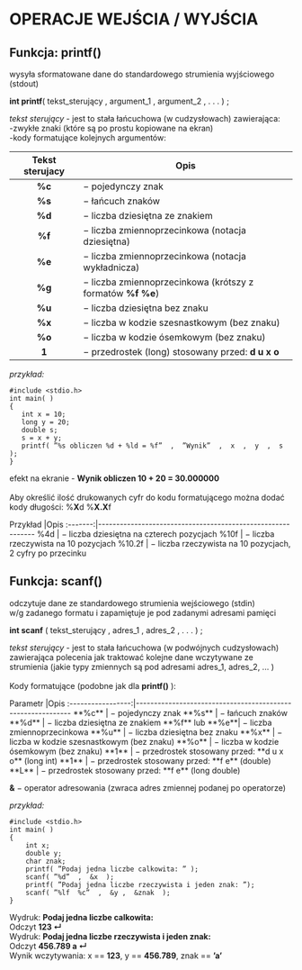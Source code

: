 OPERACJE  WEJŚCIA / WYJŚCIA
===

Funkcja: **printf()** 
---
<p> 
wysyła sformatowane dane do standardowego strumienia wyjściowego (stdout)

__int   printf__( tekst_sterujący , argument_1 , argument_2 ,  . . .  ) ;

_*tekst sterujący*_ - jest to stała łańcuchowa (w cudzysłowach) zawierająca:  
-zwykłe znaki (które są po prostu kopiowane na ekran)<br>
-kody formatujące kolejnych argumentów:<br>
</p>

Tekst sterujacy |Opis                                                       
:--------------:|------------------------------------------------------------
**%c**          | − pojedynczy znak                                         
**%s**          | − łańcuch znaków                                          
**%d**          | − liczba dziesiętna ze znakiem                            
**%f**          | − liczba zmiennoprzecinkowa (notacja dziesiętna)          
**%e**          | − liczba zmiennoprzecinkowa (notacja wykładnicza)         
**%g**          | − liczba zmiennoprzecinkowa (krótszy z formatów **%f %e**)
**%u**          | − liczba dziesiętna bez znaku                             
**%x**          | − liczba w kodzie szesnastkowym (bez znaku)               
**%o**          | − liczba w kodzie ósemkowym (bez znaku)                   
**1**           | − przedrostek (long) stosowany przed:  **d  u  x  o**     

*przykład:*
 ```
#include <stdio.h>  
int main( ) 
{   
	int x = 10;   
	long y = 20;   
	double s;   
	s = x + y; 
	printf( ”%s obliczen %d + %ld = %f”  ,  ”Wynik”  ,  x  ,  y  ,  s  );  
}
```
<p>
efekt na ekranie - <strong>Wynik obliczen 10 + 20 = 30.000000</strong><br> 
<br>Aby określić ilość drukowanych cyfr do kodu formatującego można dodać kody długości:   %<strong>X</strong>d     %<strong>X.X</strong>f 
</p>
Przykład |Opis                                                       
:-------:|------------------------------------------------------------
%4d      | − liczba dziesiętna na czterech pozycjach                  
%10f     | − liczba rzeczywista na 10 pozycjach                       
%10.2f   | − liczba rzeczywista na 10 pozycjach, 2 cyfry po przecinku 

Funkcja: **scanf()**
---
<p>
odczytuje dane ze standardowego strumienia wejściowego (stdin)<br>w/g zadanego formatu i zapamiętuje je pod zadanymi adresami pamięci 
 
**int   scanf** ( tekst_sterujący , adres_1 , adres_2 ,  . . .  ) ; 

_*tekst sterujący*_ - jest to stała łańcuchowa (w podwójnych cudzysłowach) zawierająca polecenia jak traktować kolejne dane wczytywane ze strumienia (jakie typy zmiennych są pod adresami adres_1, adres_2, ... )<br><br>
Kody formatujące (podobne jak dla **printf()** ): 
</p>
Parametr           |Opis                                        
:-----------------:|------------------------------------------------------------
**%c**             | − pojedynczy znak                                         
**%s**             | − łańcuch znaków                                          
**%d**             | − liczba dziesiętna ze znakiem                            
**%f**  lub  **%e**| − liczba zmiennoprzecinkowa                               
**%u**             | − liczba dziesiętna bez znaku                             
**%x**             | − liczba w kodzie szesnastkowym (bez znaku)               
**%o**             | − liczba w kodzie ósemkowym (bez znaku)                   
**1**              | − przedrostek stosowany przed:  **d  u  x  o**  (long int) 
**1**              | − przedrostek stosowany przed:  **f  e**  (double)        
**L**              | − przedrostek stosowany przed:  **f  e**  (long double)   

**&**  −   operator adresowania (zwraca adres zmiennej podanej po operatorze) 

*przykład:*
```
#include <stdio.h>  
int main( ) 
{   
	int x;   
	double y;   
	char znak;   
	printf( ”Podaj jedna liczbe calkowita: ” );   
	scanf( ”%d”  ,  &x  );   
	printf( ”Podaj jedna liczbe rzeczywista i jeden znak: ”);   
	scanf( ”%lf  %c”  ,  &y ,  &znak  );  
}
```
<p>
Wydruk:		<strong>Podaj jedna liczbe calkowita:</strong><br>
Odczyt		<strong>123 ↵</strong><br>
Wydruk:		<strong>Podaj jedna liczbe rzeczywista i jeden znak:</strong><br>
Odczyt		<strong>456.789  a ↵</strong><br>
Wynik wczytywania:  x == <strong>123</strong>,  y == <strong>456.789</strong>,  znak == <strong>’a’</strong><br>
</p>
